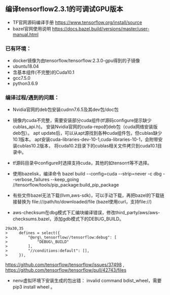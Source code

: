 ## 编译tensorflow2.3.1的可调试GPU版本

- TF官网源码编译手册 https://www.tensorflow.org/install/source
- bazel官网使用说明 https://docs.bazel.build/versions/master/user-manual.html

### 已有环境：

- docker镜像为由tensorflow/tensorflow:2.3.0-gpu得到的子镜像
- ubuntu18.04
- 含基本组件(不完整)的Cuda10.1
- gcc7.5.0
- python3.6.9

### 编译过程/遇到的问题：

- Nvidia官网的deb包安装cudnn7.6.5及其dev包/doc包

- 镜像内cuda不完整，需要安装部分cuda组件(tf源码configure提示缺少cublas\_api.h)。
安装Nvidia官网的cuda-repo的deb包（cuda网络安装版deb包）。
apt update后，可以从apt源找到各种cuda组件包，但cublas缺少10.1版本。
apt安装cuda-libraries-dev-10-1,cuda-libraries-10-1，会附带安装cublas10.2版本，
将cuda10.2目录下的cublas相关文件拷贝到cuda10.1目录中。
- tf源码目录中configure时选择支持cuda，其他的如tensorrt等不选择。
- 使用bazelisk，编译命令 bazel build --config=cuda --strip=never -c dbg --verbose\_failures --keep\_going //tensorflow/tools/pip\_package:build\_pip\_package
- 有些文件bazel无法下载(llvm,aws-sdk)，可以手动下载，再把bazel的下载链接替换为 file:///path/to/downloaded/file (bazel使用curl，支持file://)
- aws-checksum在dbg模式下汇编块编译错误，修改third\_party/aws/aws-checksums.bazel，添加gdb模式下的DEBUG\_BUILD。
```
29a30,35
>     defines = select({
>         "@org\_tensorflow//tensorflow:debug": [
>             "DEBUG\_BUILD"
>         ],
>         "//conditions:default": [],
>     }),
```
https://github.com/tensorflow/tensorflow/issues/37498 , https://github.com/tensorflow/tensorflow/pull/42743/files
- nenv虚拟环境下安装生成的包出错： invalid command bdist\_wheel，需要 pip3 install wheel 。
